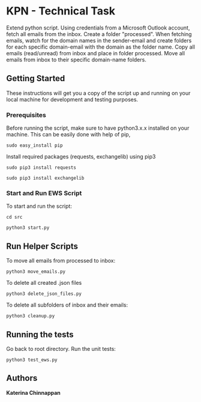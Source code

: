 # KPN - Technical Task

Extend python script. Using credentials from a Microsoft Outlook account, fetch all emails from the inbox. Create a folder "processed". When fetching emails, watch for the domain names in the sender-email and create folders for each specific domain-email with the domain as the folder name. Copy all emails (read/unread) from inbox and place in folder processed. Move all emails from inbox to their specific domain-name folders.

## Getting Started

These instructions will get you a copy of the script up and running on your local machine for development and testing purposes. 

### Prerequisites

Before running the script, make sure to have python3.x.x installed on your machine. This can be easily done with help of pip,

```
sudo easy_install pip
```

Install required packages (requests, exchangelib) using pip3
```
sudo pip3 install requests
```

```
sudo pip3 install exchangelib
```
### Start and Run EWS Script

To start and run the script:
```
cd src
```

```
python3 start.py
```
## Run Helper Scripts

To move all emails from processed to inbox:
```
python3 move_emails.py
```

To delete all created .json files
```
python3 delete_json_files.py
```

To delete all subfolders of inbox and their emails:
```
python3 cleanup.py
```
## Running the tests

Go back to root directory.
Run the unit tests:
```
python3 test_ews.py
```
## Authors

**Katerina Chinnappan** 

